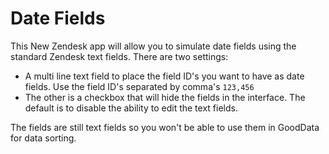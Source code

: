 Date Fields
==========

This New Zendesk app will allow you to simulate date fields using the standard Zendesk text fields. There are two settings:
* A multi line text field to place the field ID's you want to have as date fields. Use the field ID's separated by comma's ```123,456```
* The other is a checkbox that will hide the fields in the interface. The default is to disable the ability to edit the text fields. 

The fields are still text fields so you won't be able to use them in GoodData for data sorting.